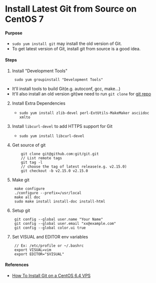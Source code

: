 # Install Latest Git from Source on CentOS 7

#### Purpose
* `sudo yum install git` may install the old version of Git.
* To get latest version of Git, install git from source is a good idea.

#### Steps
1. Install "Development Tools"

        sudo yum groupinstall "Development Tools"

* It'll install tools to build Git(e.g. autoconf, gcc, make...)
* It'll also install an old version git(we need to run `git clone` for [git repo](https://github.com/git/git/)

2. Install Extra Dependencies
    * `sudo yum install zlib-devel perl-ExtUtils-MakeMaker asciidoc xmlto`

3. Install `libcurl-devel` to add HTTPS support for Git
    * `sudo yum install libcurl-devel`

4. Get source of git

           git clone git@github.com:git/git.git
           // List remote tags
           git tag -l
           // choose the tag of latest release(e.g. v2.15.0)
           git checkout -b v2.15.0 v2.15.0

5. Make git

        make configure
        ./configure --prefix=/usr/local
        make all doc
        sudo make install install-doc install-html

6. Setup git

        git config --global user.name "Your Name"
        git config --global user.email "xx@example.com"
        git config --global color.ui true

7. Set VISUAL and EDITOR env variables
  
        // Ex: /etc/profile or ~/.bashrc
        export VISUAL=vim
        export EDITOR="$VISUAL"

#### References
* [How To Install Git on a CentOS 6.4 VPS](https://www.digitalocean.com/community/tutorials/how-to-install-git-on-a-centos-6-4-vps)
 

